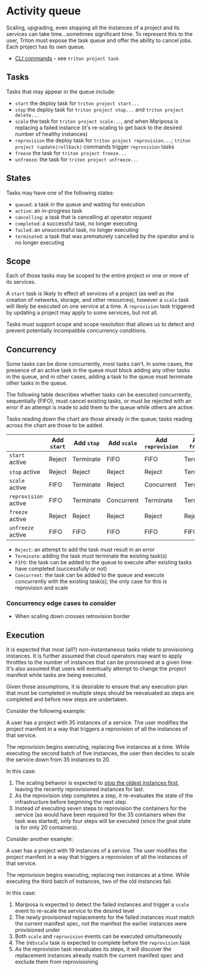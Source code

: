 <!--
    This Source Code Form is subject to the terms of the Mozilla Public
    License, v. 2.0. If a copy of the MPL was not distributed with this
    file, You can obtain one at http://mozilla.org/MPL/2.0/.
-->

<!--
    Copyright 2016 Casey Bisson, Joyent
-->

# Activity queue

Scaling, upgrading, even stopping all the instances of a project and its services can take time...sometimes significant time. To represent this to the user, Triton must expose the task queue and offer the ability to cancel jobs. Each project has its own queue.

- [CLI commands](../projects/triton-projects-cli.md) - see `triton project task`

## Tasks

Tasks that may appear in the queue include:

- `start` the deploy task for `triton project start...`
- `stop` the deploy task for `triton project stop...` and `triton project delete...`
- `scale` the task for `triton project scale...`, and when Mariposa is replacing a failed instance (it's re-scaling to get back to the desired number of healthy instances)
- `reprovision` the deploy task for `triton project reprovision...`; `triton project (update|rollback)` commands trigger `reprovision` tasks
- `freeze` the task for `triton project freeze...` 
- `unfreeze`: the task for `triton project unfreeze...`


## States

Tasks may have one of the following states:

- `queued`: a task in the queue and waiting for execution
- `active`: an in-progress task
- `cancelling`: a task that is cancelling at operator request
- `completed`: a successful task, no longer executing
- `failed`: an unsuccessful task, no longer executing
- `terminated`: a task that was prematurely cancelled by the operator and is no longer executing


## Scope

Each of those tasks may be scoped to the entire project or one or more of its services.

A `start` task is likely to effect all services of a project (as well as the creation of networks, storage, and other resources), however a `scale` task will likely be executed on one service at a time. A `reprovision` task triggered by updating a project may apply to some services, but not all.

Tasks must support scope and scope resolution that allows us to detect and prevent potentially incompatible concurrency conditions.


## Concurrency

Some tasks can be done concurrently, most tasks can't. In some cases, the presence of an active task in the queue must block adding any other tasks in the queue, and in other cases, adding a task to the queue must terminate other tasks in the queue.

The following table describes whether tasks can be executed concurrently, sequentially (FIFO), must cancel existing tasks, or must be rejected with an error if an attempt is made to add them to the queue while others are active.

Tasks reading down the chart are those already in the queue; tasks reading across the chart are those to be added.

|                      | Add `start` | Add `stop` | Add `scale` | Add `reprovision` | Add `freeze` | Add `unfreeze` |
|----------------------|-------------|------------|-------------|-------------------|--------------|----------------|
| `start` active       | Reject      | Terminate  | FIFO        | FIFO              | Terminate    | Reject         |
| `stop` active        | Reject      | Reject     | Reject      | Reject            | Terminate    | Reject         |
| `scale` active       | FIFO        | Terminate  | Reject      | Concurrent        | Terminate    | Reject         |
| `reprovision` active | FIFO        | Terminate  | Concurrent  | Terminate         | Terminate    | Reject         |
| `freeze` active      | Reject      | Reject     | Reject      | Reject            | Reject       | FIFO           |
| `unfreeze` active    | FIFO        | FIFO       | FIFO        | FIFO              | FIFO         | Reject         |

- `Reject`: an attempt to add the task must result in an error
- `Terminate`: adding the task must terminate the existing task(s)
- `FIFO`: the task can be added to the queue to execute after existing tasks have completed (successfully or not)
- `Concurrent`: the task can be added to the queue and execute concurrently with the existing task(s); the only case for this is reprovision and scale

### Concurrency edge cases to consider

* When scaling down crosses retrovision border

## Execution

It is expected that most (all?) non-instantaneous tasks relate to provisioning instances. It is further assumed that cloud operators may want to apply throttles to the number of instances that can be provisioned at a given time. It's also assumed that users will eventually attempt to change the project manifest while tasks are being executed.

Given those assumptions, it is desirable to ensure that any execution plan that must be completed in multiple steps should be reevaluated as steps are completed and before new steps are undertaken.

Consider the following example:

A user has a project with 35 instances of a service. The user modifies the project manifest in a way that triggers a reprovision of all the instances of that service.

The reprovision begins executing, replacing five instances at a time. While executing the second batch of five instances, the user then decides to scale the service down from 35 instances to 20.

In this case:

1. The scaling behavior is expected to [stop the oldest instances first](../projects/triton-projects-cli.md), leaving the recently reprovisioned instances for last.
2. As the reprovision step completes a step, it re-evaluates the state of the infrastructure before beginning the next step.
3. Instead of executing seven steps to reprovision the containers for the service (as would have been required for the 35 containers when the task was started), only four steps will be executed (since the goal state is for only 20 containers).

Consider another example:

A user has a project with 19 instances of a service. The user modifies the project manifest in a way that triggers a reprovision of all the instances of that service.

The reprovision begins executing, replacing two instances at a time. While executing the third batch of instances, two of the old instances fail.

In this case:

1. Mariposa is expected to detect the failed instances and trigger a `scale` event to re-scale the service to the desired level
1. The newly provisioned replacements for the failed instances must match the current manifest spec, not the manifest the earlier instances were provisioned under
1. Both `scale` and `reprovision` events can be executed simultaneously
1. The (re)`scale` task is expected to complete before the `reprovision` task
1. As the reprovision task reevaluates its steps, it will discover the replacement instances already match the current manifest spec and exclude them from reprovisioning